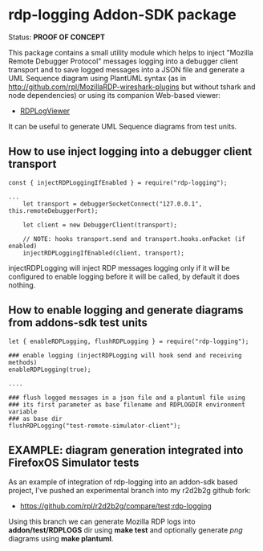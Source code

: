 rdp-logging Addon-SDK package
=============================

Status: **PROOF OF CONCEPT**

This package contains a small utility module which helps to
inject "Mozilla Remote Debugger Protocol" messages logging into a
debugger client transport and to save logged messages into a JSON file
and generate a UML Sequence diagram using PlantUML syntax
(as in http://github.com/rpl/MozillaRDP-wireshark-plugins but without
tshark and node dependencies) or using its companion Web-based viewer:

- [RDPLogViewer](http://rpl.github.io/rdp-log-viewer)

It can be useful to generate UML Sequence diagrams from test units.

## How to use inject logging into a debugger client transport

```
const { injectRDPLoggingIfEnabled } = require("rdp-logging");

...
    let transport = debuggerSocketConnect("127.0.0.1", this.remoteDebuggerPort);

    let client = new DebuggerClient(transport);

    // NOTE: hooks transport.send and transport.hooks.onPacket (if enabled)
    injectRDPLoggingIfEnabled(client, transport);
```

injectRDPLogging will inject RDP messages logging only if it will be configured
to enable logging before it will be called, by default it does nothing.

## How to enable logging and generate diagrams from addons-sdk test units

```
let { enableRDPLogging, flushRDPLogging } = require("rdp-logging");

### enable logging (injectRDPLogging will hook send and receiving methods)
enableRDPLogging(true);

....

### flush logged messages in a json file and a plantuml file using
### its first parameter as base filename and RDPLOGDIR environment variable
### as base dir
flushRDPLogging("test-remote-simulator-client");
```

## EXAMPLE: diagram generation integrated into FirefoxOS Simulator tests

As an example of integration of rdp-logging into an addon-sdk based project,
I've pushed an experimental branch into my r2d2b2g github fork:

* https://github.com/rpl/r2d2b2g/compare/test;rdp-logging

Using this branch we can generate Mozilla RDP logs into **addon/test/RDPLOGS** dir
using **make test** and optionally generate *png* diagrams using **make plantuml**.
